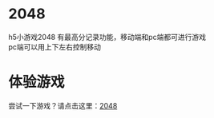 # 2048
h5小游戏2048 有最高分记录功能，移动端和pc端都可进行游戏<br>
pc端可以用上下左右控制移动
# 体验游戏
尝试一下游戏？请点击这里：[2048](https://yukiball.github.io/2048/2048.html)
